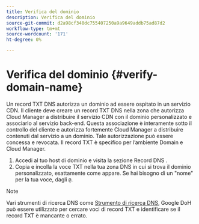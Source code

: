 ```yaml
---
title: Verifica del dominio
description: Verifica del dominio
source-git-commit: d2a98cf340dc755407250a9a9649addb75ad87d2
workflow-type: tm+mt
source-wordcount: '171'
ht-degree: 0%

---
```



# Verifica del dominio {#verify-domain-name}

Un record TXT DNS autorizza un dominio ad essere ospitato in un servizio CDN. Il cliente deve creare un record TXT DNS nella zona che autorizza Cloud Manager a distribuire il servizio CDN con il dominio personalizzato e associarlo al servizio back-end. Questa associazione è interamente sotto il controllo del cliente e autorizza fortemente Cloud Manager a distribuire contenuti dal servizio a un dominio. Tale autorizzazione può essere concessa e revocata. Il record TXT è specifico per l’ambiente Domain e Cloud Manager.

1. Accedi al tuo host di dominio e visita la sezione Record DNS .
1. Copia e incolla la voce TXT nella tua zona DNS in cui si trova il dominio personalizzato, esattamente come appare. Se hai bisogno di un &quot;nome&quot; per la tua voce, dagli `@`.

>[!NOTE]
>Vari strumenti di ricerca DNS come [Strumento di ricerca DNS](https://www.ultratools.com/tools/dnsLookup), Google DoH può essere utilizzato per cercare voci di record TXT e identificare se il record TXT è mancante o errato.
